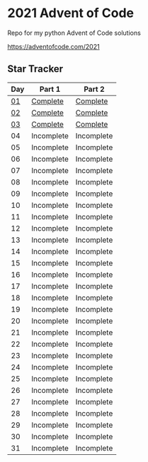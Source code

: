 # 2021 Advent of Code

Repo for my python Advent of Code solutions

https://adventofcode.com/2021

## Star Tracker

| Day | Part 1 | Part 2 |
| --- | ------ | ------ |
| [01](https://adventofcode.com/2021/day/1) | [Complete](/day01/part1.py) | [Complete](/day01/part2.py) |
| [02](https://adventofcode.com/2021/day/2) | [Complete](/day02/part1.py) | [Complete](/day02/part2.py) |
| [03](https://adventofcode.com/2021/day/3) | [Complete](/day03/part1.py) | [Complete](/day03/part2.py) |
| 04 | Incomplete | Incomplete |
| 05 | Incomplete | Incomplete |
| 06 | Incomplete | Incomplete |
| 07 | Incomplete | Incomplete |
| 08 | Incomplete | Incomplete |
| 09 | Incomplete | Incomplete |
| 10 | Incomplete | Incomplete |
| 11 | Incomplete | Incomplete |
| 12 | Incomplete | Incomplete |
| 13 | Incomplete | Incomplete |
| 14 | Incomplete | Incomplete |
| 15 | Incomplete | Incomplete |
| 16 | Incomplete | Incomplete |
| 17 | Incomplete | Incomplete |
| 18 | Incomplete | Incomplete |
| 19 | Incomplete | Incomplete |
| 20 | Incomplete | Incomplete |
| 21 | Incomplete | Incomplete |
| 22 | Incomplete | Incomplete |
| 23 | Incomplete | Incomplete |
| 24 | Incomplete | Incomplete |
| 25 | Incomplete | Incomplete |
| 26 | Incomplete | Incomplete |
| 27 | Incomplete | Incomplete |
| 28 | Incomplete | Incomplete |
| 29 | Incomplete | Incomplete |
| 30 | Incomplete | Incomplete |
| 31 | Incomplete | Incomplete |